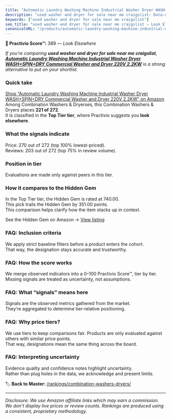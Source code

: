 ```yaml
---
title: "Automatic Laundry Washing Machine Industrial Washer Dryer WASH+SPIN+DRY Commercial Washer and Dryer 220V 2.2KW"
description: "used washer and dryer for sale near me craigslist: Data-driven ranking using the Practivio Score™. Positioned by quality, value, demand, findability, momentum."
keywords: ["used washer and dryer for sale near me craigslist"]
seo_title: "used washer and dryer for sale near me craigslist — Look Elsewhere (2025)"
canonicalURL: "/products/automatic-laundry-washing-machine-industrial-washer-dryer-washspindry-commercial-washer-and-dryer-220v-22kw-B0DZLP35PX/"
---
```


**🚫 Practivio Score™:** 389 — _Look Elsewhere_


*If you're comparing **used washer and dryer for sale near me craigslist**, **[Automatic Laundry Washing Machine Industrial Washer Dryer WASH+SPIN+DRY Commercial Washer and Dryer 220V 2.2KW](https://www.amazon.com/dp/B0DZLP35PX?tag=practivio-20)** is a strong alternative to put on your shortlist.*
### Quick take
[Shop “Automatic Laundry Washing Machine Industrial Washer Dryer WASH+SPIN+DRY Commercial Washer and Dryer 220V 2.2KW” on Amazon](https://www.amazon.com/dp/B0DZLP35PX?tag=practivio-20)
Among Combination Washers & Dryerses, this Combination Washers & Dryers places **221 of 272**.  
It is classified in the **Top Tier tier**, where Practivio suggests you **look elsewhere**.

### What the signals indicate
Price: 270 out of 272 (top 100% lowest-priced).  
Reviews: 203 out of 272 (top 75% in review volume).  

### Position in tier
Evaluations are made only against peers in this tier.

### How it compares to the Hidden Gem
In the Top Tier tier, the Hidden Gem is rated at 740.00.  
This pick trails the Hidden Gem by 351.00 points.  
This comparison helps clarify how the item stacks up in context.  

See the Hidden Gem on Amazon → [View listing](https://www.amazon.com/dp/B0C72WLSJ1?tag=practivio-20)

### FAQ: Inclusion criteria
We apply strict baseline filters before a product enters the cohort.  
That way, the designation stays accurate and trustworthy.

### FAQ: How the score works
We merge observed indicators into a 0–100 Practivio Score™, tier by tier.  
Missing signals are treated as uncertainty, not assumptions.

### FAQ: What “signals” means here
Signals are the observed metrics gathered from the market.  
They’re aggregated to determine tier-relative positioning.

### FAQ: Why price tiers?
We use tiers to keep comparisons fair. Products are only evaluated against others with similar price points.  
That way, designations mean the same thing across the board.

### FAQ: Interpreting uncertainty
Evidence quality and confidence notes highlight uncertainty.  
Rather than plug holes in the data, we acknowledge and present limits.


🏷️ **Back to Master:** [/rankings/combination-washers-dryers/](/rankings/combination-washers-dryers/)

---
_Disclosure: We use Amazon affiliate links which may earn a commission. We don’t display live prices or review counts. Rankings are produced using a consistent, proprietary methodology._
